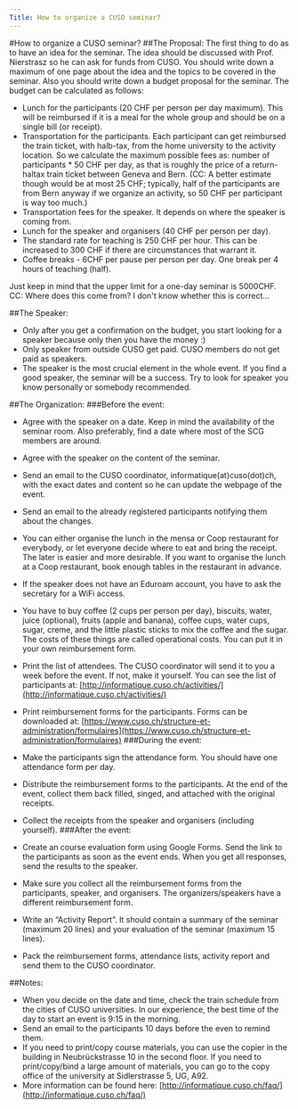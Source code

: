 ```yaml
---
Title: How to organize a CUSO seminar?
---
```

#How to organize a CUSO seminar?
##The Proposal:
The first thing to do as to have an idea for the seminar. The idea should be discussed with Prof. Nierstrasz so he can ask for funds from CUSO. You should write down a maximum of one page about the idea and the topics to be covered in the seminar. Also you should write down a budget proposal for the seminar. The budget can be calculated as follows:

-  Lunch for the participants (20 CHF per person per day maximum). This will be reimbursed if it is a meal for the whole group and should be on a single bill (or receipt).
-  Transportation for the participants. Each participant can get reimbursed the train ticket, with halb-tax, from the home university to the activity location. So we calculate the maximum possible fees as: number of participants \* 50 CHF per day, as that is roughly the price of a return-haltax train ticket between Geneva and Bern. (CC: A better estimate though would be at most 25 CHF; typically, half of the participants are from Bern anyway if we organize an activity, so 50 CHF per participant is way too much.)
-  Transportation fees for the speaker. It depends on where the speaker is coming from.
-  Lunch for the speaker and organisers (40 CHF per person per day).
-  The standard rate for teaching is 250 CHF per hour. This can be increased to 300 CHF if there are circumstances that warrant it.
-  Coffee breaks - 6CHF per pause per person per day. One break per 4 hours of teaching (half).

Just keep in mind that the upper limit for a one-day seminar is 5000CHF. CC: Where does this come from? I don't know whether this is correct...

##The Speaker:

-  Only after you get a confirmation on the budget, you start looking for a speaker because  only then you have the money :)
-  Only speaker from outside CUSO get paid. CUSO members do not get paid as speakers.
-  The speaker is the most crucial element in the whole event. If you find a good speaker, the seminar will be a success. Try to look for speaker you know personally or somebody recommended.

##The Organization:
###Before the event:

-  Agree with the speaker on a date. Keep in mind the availability of the seminar room. Also preferably, find a date where most of the SCG members are around.
-  Agree with the speaker on the content of the seminar. 
-  Send an email to the CUSO coordinator, informatique(at)cuso(dot)ch, with the exact dates and content so he can update the webpage of the event. 
-  Send an email to the already registered participants notifying them about the changes.
-  You can either organise the lunch in the mensa or Coop restaurant for everybody, or let everyone decide where to eat and bring the receipt. The later is easier and more desirable. If you want to organise the lunch at a Coop restaurant, book enough tables in the restaurant in advance.
-  If the speaker does not have an Eduroam account, you have to ask the secretary for a WiFi access.
-  You have to buy coffee (2 cups per person per day), biscuits, water, juice (optional), fruits (apple and banana), coffee cups, water cups, sugar, creme, and the little plastic sticks to mix the coffee and the sugar. The costs of these things are called operational costs. You can put it in your own reimbursement form.
-  Print the list of attendees. The CUSO coordinator will send it to you a week before the event. If not, make it yourself. You can see the list of participants at: [http://informatique.cuso.ch/activities/](http://informatique.cuso.ch/activities/)
-  Print reimbursement forms for the participants. Forms can be downloaded at: [https://www.cuso.ch/structure-et-administration/formulaires](https://www.cuso.ch/structure-et-administration/formulaires)
###During the event:

-  Make the participants sign the attendance form. You should have one attendance form per day.
-  Distribute the reimbursement forms to the participants. At the end of the event, collect them back filled, singed, and attached with the original receipts. 
-  Collect the receipts from the speaker and organisers (including yourself).
###After the event:

-  Create an course evaluation form using Google Forms. Send the link to the participants as soon as the event ends. When you get all responses, send the results to the speaker.
-  Make sure you collect all the reimbursement forms from the participants, speaker, and organisers. The organizers/speakers have a different reimbursement form.
-  Write an “Activity Report”. It should contain a summary of the seminar (maximum 20 lines) and your evaluation of the seminar (maximum 15 lines).
-  Pack the reimbursement forms, attendance lists, activity report and send them to the CUSO coordinator.

##Notes:

-  When you decide on the date and time, check the train schedule from the cities of CUSO universities. In our experience, the best time of the day to start an event is 9:15 in the morning.
-  Send an email to the participants 10 days before the even to remind them.
-  If you need to print/copy course materials, you can use the copier in the building in Neubrückstrasse 10 in the second floor. If you need to print/copy/bind a large amount of materials, you can go to the copy office of the university at Sidlerstrasse 5, UG, A92.
-  More information can be found here: [http://informatique.cuso.ch/faq/](http://informatique.cuso.ch/faq/)
